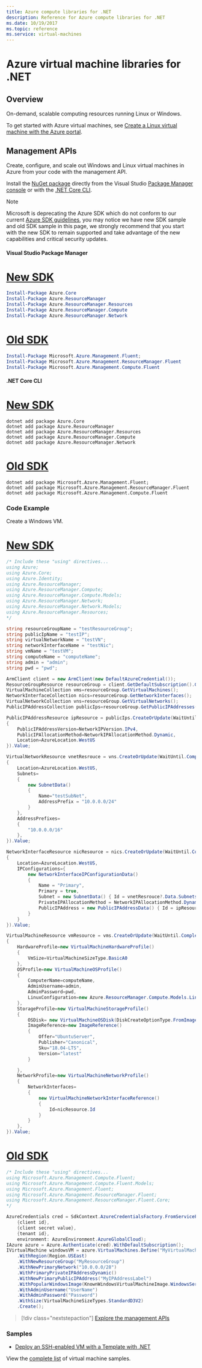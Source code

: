 ```yaml
---
title: Azure compute libraries for .NET
description: Reference for Azure compute libraries for .NET
ms.date: 10/19/2017
ms.topic: reference
ms.service: virtual-machines
---
```


# Azure virtual machine libraries for .NET

## Overview

On-demand, scalable computing resources running Linux or Windows.

To get started with Azure virtual machines, see [Create a Linux virtual machine with the Azure portal](https://review.docs.microsoft.com/azure/virtual-machines/linux/quick-create-portal).

## Management APIs

Create, configure, and scale out Windows and Linux virtual machines in Azure from your code with the management API.

Install the [NuGet package](https://www.nuget.org/packages/Microsoft.Azure.Management.Compute.Fluent) directly from the Visual Studio [Package Manager console][PackageManager] or with the [.NET Core CLI][DotNetCLI].

> [!NOTE]
> Microsoft is deprecating the Azure SDK which do not conform to our current [Azure SDK guidelines](https://azure.github.io/azure-sdk/general_introduction.html), you may notice we have new SDK sample and old SDK sample in this page, we strongly recommend that you start with the new SDK to remain supported and take advantage of the new capabilities and critical security updates. 

#### Visual Studio Package Manager

# [New SDK](#tab/newsdk)

```powershell
Install-Package Azure.Core
Install-Package Azure.ResourceManager
Install-Package Azure.ResourceManager.Resources
Install-Package Azure.ResourceManager.Compute
Install-Package Azure.ResourceManager.Network
```

# [Old SDK](#tab/oldsdk)

```powershell
Install-Package Microsoft.Azure.Management.Fluent;
Install-Package Microsoft.Azure.Management.ResourceManager.Fluent
Install-Package Microsoft.Azure.Management.Compute.Fluent
```

#### .NET Core CLI

# [New SDK](#tab/newsdk)

```dotnetcli
dotnet add package Azure.Core
dotnet add package Azure.ResourceManager
dotnet add package Azure.ResourceManager.Resources
dotnet add package Azure.ResourceManager.Compute
dotnet add package Azure.ResourceManager.Network
```

# [Old SDK](#tab/oldsdk)

```dotnetcli
dotnet add package Microsoft.Azure.Management.Fluent;
dotnet add package Microsoft.Azure.Management.ResourceManager.Fluent
dotnet add package Microsoft.Azure.Management.Compute.Fluent
```

### Code Example

Create a Windows VM.

# [New SDK](#tab/newsdk)

```csharp
/* Include these "using" directives...
using Azure;
using Azure.Core;
using Azure.Identity;
using Azure.ResourceManager;
using Azure.ResourceManager.Compute;
using Azure.ResourceManager.Compute.Models;
using Azure.ResourceManager.Network;
using Azure.ResourceManager.Network.Models;
using Azure.ResourceManager.Resources;
*/

string resourceGroupName = "testResourceGroup";
string publicIpName = "testIP";
string virtualNetworkName = "testVN";
string networkInterfaceName = "testNic";
string vmName = "testVM";
string computeName = "computeName";
string admin = "admin";
string pwd = "pwd";

ArmClient client = new ArmClient(new DefaultAzureCredential());
ResourceGroupResource resourceGroup = client.GetDefaultSubscription().GetResourceGroup(resourceGroupName);
VirtualMachineCollection vms=resourceGroup.GetVirtualMachines();
NetworkInterfaceCollection nics=resourceGroup.GetNetworkInterfaces();
VirtualNetworkCollection vns=resourceGroup.GetVirtualNetworks();
PublicIPAddressCollection publicIps=resourceGroup.GetPublicIPAddresses();

PublicIPAddressResource ipResource = publicIps.CreateOrUpdate(WaitUntil.Completed, publicIpName, new PublicIPAddressData()
{
    PublicIPAddressVersion=NetworkIPVersion.IPv4,
    PublicIPAllocationMethod=NetworkIPAllocationMethod.Dynamic,
    Location=AzureLocation.WestUS
}).Value;

VirtualNetworkResource vnetResrouce = vns.CreateOrUpdate(WaitUntil.Completed, virtualNetworkName, new VirtualNetworkData()
{
    Location=AzureLocation.WestUS,
    Subnets=
    {
        new SubnetData()
        {
            Name="testSubNet",
            AddressPrefix = "10.0.0.0/24"
        }
    },
    AddressPrefixes=
    {
        "10.0.0.0/16"
    },
}).Value;

NetworkInterfaceResource nicResource = nics.CreateOrUpdate(WaitUntil.Completed, networkInterfaceName, new NetworkInterfaceData()
{
    Location=AzureLocation.WestUS,
    IPConfigurations={
        new NetworkInterfaceIPConfigurationData()
        {
            Name = "Primary",
            Primary = true,
            Subnet = new SubnetData() { Id = vnetResrouce?.Data.Subnets.First().Id },
            PrivateIPAllocationMethod = NetworkIPAllocationMethod.Dynamic,
            PublicIPAddress = new PublicIPAddressData() { Id = ipResource?.Data.Id }
        }
    }
}).Value;

VirtualMachineResource vmResource = vms.CreateOrUpdate(WaitUntil.Completed, vmName, new VirtualMachineData(AzureLocation.WestUS)
{
    HardwareProfile=new VirtualMachineHardwareProfile()
    {
        VmSize=VirtualMachineSizeType.BasicA0
    },
    OSProfile=new VirtualMachineOSProfile()
    {
        ComputerName=computeName,
        AdminUsername=admin,
        AdminPassword=pwd,
        LinuxConfiguration=new Azure.ResourceManager.Compute.Models.LinuxConfiguration() { DisablePasswordAuthentication=false, ProvisionVmAgent=true }
    },
    StorageProfile=new VirtualMachineStorageProfile()
    {
        OSDisk= new VirtualMachineOSDisk(DiskCreateOptionType.FromImage),
        ImageReference=new ImageReference()
        {
            Offer="UbuntuServer",
            Publisher="Canonical",
            Sku="18.04-LTS",
            Version="latest"
        }

    },
    NetworkProfile=new VirtualMachineNetworkProfile()
    {
        NetworkInterfaces=
        {
            new VirtualMachineNetworkInterfaceReference()
            {
                Id=nicResource.Id
            }
        }
    },
}).Value;
```

# [Old SDK](#tab/oldsdk)

```csharp
/* Include these "using" directives...
using Microsoft.Azure.Management.Compute.Fluent;
using Microsoft.Azure.Management.Compute.Fluent.Models;
using Microsoft.Azure.Management.Fluent;
using Microsoft.Azure.Management.ResourceManager.Fluent;
using Microsoft.Azure.Management.ResourceManager.Fluent.Core;
*/

AzureCredentials cred = SdkContext.AzureCredentialsFactory.FromServicePrincipal(
    {client id}, 
    {client secret value}, 
    {tenant id}, 
    environment: AzureEnvironment.AzureGlobalCloud);
IAzure azure = Azure.Authenticate(cred).WithDefaultSubscription();
IVirtualMachine windowsVM = azure.VirtualMachines.Define("MyVirtualMachine")
    .WithRegion(Region.USEast)
    .WithNewResourceGroup("MyResourceGroup")
    .WithNewPrimaryNetwork("10.0.0.0/28")
    .WithPrimaryPrivateIPAddressDynamic()
    .WithNewPrimaryPublicIPAddress("MyIPAddressLabel")
    .WithPopularWindowsImage(KnownWindowsVirtualMachineImage.WindowsServer2012R2Datacenter)
    .WithAdminUsername("UserName")
    .WithAdminPassword("Password")
    .WithSize(VirtualMachineSizeTypes.StandardD3V2)
    .Create();
```


> [!div class="nextstepaction"]
> [Explore the management APIs](https://docs.microsoft.com/dotnet/api/overview/azure/virtualmachines/management?view=azure-dotnet)

### Samples


* [Deploy an SSH-enabled VM with a Template with .NET](https://azure.microsoft.com/resources/samples/resource-manager-dotnet-template-deployment/)

View the [complete list](https://azure.microsoft.com/resources/samples/?platform=dotnet&term=VM) of virtual machine samples.

[PackageManager]: https://docs.microsoft.com/nuget/tools/package-manager-console
[DotNetCLI]: https://docs.microsoft.com/dotnet/core/tools/dotnet-add-package

